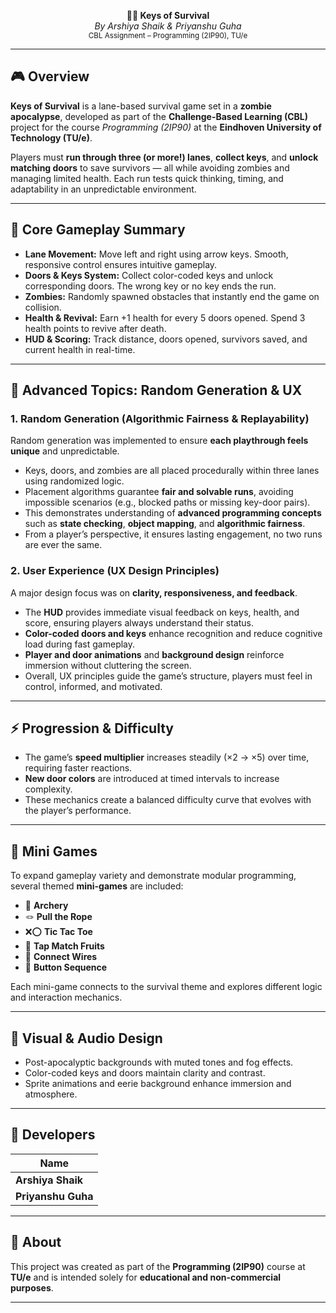 <p align="center">
  <b>🧟‍♂️ Keys of Survival</b><br>
  <i>By Arshiya Shaik & Priyanshu Guha</i><br>
  <small>CBL Assignment – Programming (2IP90), TU/e</small>
</p>

---

## 🎮 Overview  
**Keys of Survival** is a lane-based survival game set in a **zombie apocalypse**, developed as part of the **Challenge-Based Learning (CBL)** project for the course *Programming (2IP90)* at the **Eindhoven University of Technology (TU/e)**.  

Players must **run through three (or more!) lanes**, **collect keys**, and **unlock matching doors** to save survivors — all while avoiding zombies and managing limited health. Each run tests quick thinking, timing, and adaptability in an unpredictable environment.  

---

## 🧩 Core Gameplay Summary  
- **Lane Movement:** Move left and right using arrow keys. Smooth, responsive control ensures intuitive gameplay.  
- **Doors & Keys System:** Collect color-coded keys and unlock corresponding doors. The wrong key or no key ends the run.  
- **Zombies:** Randomly spawned obstacles that instantly end the game on collision.  
- **Health & Revival:** Earn +1 health for every 5 doors opened. Spend 3 health points to revive after death.  
- **HUD & Scoring:** Track distance, doors opened, survivors saved, and current health in real-time.  

---

## 🧠 Advanced Topics: Random Generation & UX  

### **1. Random Generation (Algorithmic Fairness & Replayability)**  
Random generation was implemented to ensure **each playthrough feels unique** and unpredictable.  
- Keys, doors, and zombies are all placed procedurally within three lanes using randomized logic.  
- Placement algorithms guarantee **fair and solvable runs**, avoiding impossible scenarios (e.g., blocked paths or missing key-door pairs).  
- This demonstrates understanding of **advanced programming concepts** such as **state checking**, **object mapping**, and **algorithmic fairness**.  
- From a player’s perspective, it ensures lasting engagement, no two runs are ever the same.  

### **2. User Experience (UX Design Principles)**  
A major design focus was on **clarity, responsiveness, and feedback**.  
- The **HUD** provides immediate visual feedback on keys, health, and score, ensuring players always understand their status.  
- **Color-coded doors and keys** enhance recognition and reduce cognitive load during fast gameplay.  
- **Player and door animations** and **background design** reinforce immersion without cluttering the screen.  
- Overall, UX principles guide the game’s structure, players must feel in control, informed, and motivated.  

---

## ⚡ Progression & Difficulty  
- The game’s **speed multiplier** increases steadily (×2 → ×5) over time, requiring faster reactions.  
- **New door colors** are introduced at timed intervals to increase complexity.  
- These mechanics create a balanced difficulty curve that evolves with the player’s performance.  

---

## 🎯 Mini Games  
To expand gameplay variety and demonstrate modular programming, several themed **mini-games** are included:  
- 🎯 **Archery**  
- 🪢 **Pull the Rope**  
- ❌⭕ **Tic Tac Toe**  
- 🍓 **Tap Match Fruits**  
- 🔌 **Connect Wires**  
- 🔘 **Button Sequence**  

Each mini-game connects to the survival theme and explores different logic and interaction mechanics.  

---

## 🎨 Visual & Audio Design  
- Post-apocalyptic backgrounds with muted tones and fog effects.  
- Color-coded keys and doors maintain clarity and contrast.  
- Sprite animations and eerie background enhance immersion and atmosphere.  

---

## 👥 Developers  
| Name |
|------|
| **Arshiya Shaik** |
| **Priyanshu Guha** |

---

## 🧾 About  
This project was created as part of the **Programming (2IP90)** course at **TU/e** and is intended solely for **educational and non-commercial purposes**.  

---
